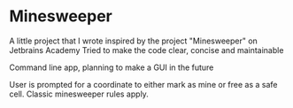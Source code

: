 # Minesweeper
A little project that I wrote inspired by the project "Minesweeper" on Jetbrains Academy
Tried to make the code clear, concise and maintainable

Command line app, planning to make a GUI in the future

User is prompted for a coordinate to either mark as mine or free as a safe cell. Classic minesweeper rules apply.
